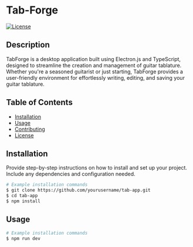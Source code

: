 # Tab-Forge

[![License](https://img.shields.io/badge/license-MIT-blue.svg)](LICENSE)

## Description

TabForge is a desktop application built using Electron.js and TypeScript, designed to streamline the creation and management of guitar tablature. Whether you're a seasoned guitarist or just starting, TabForge provides a user-friendly environment for effortlessly writing, editing, and saving your guitar tablature.

## Table of Contents

- [Installation](#installation)
- [Usage](#usage)
- [Contributing](#contributing)
- [License](#license)

## Installation

Provide step-by-step instructions on how to install and set up your project. Include any dependencies and configuration needed.

```bash
# Example installation commands
$ git clone https://github.com/yourusername/tab-app.git
$ cd tab-app
$ npm install
```

## Usage

```bash
# Example installation commands
$ npm run dev

```
